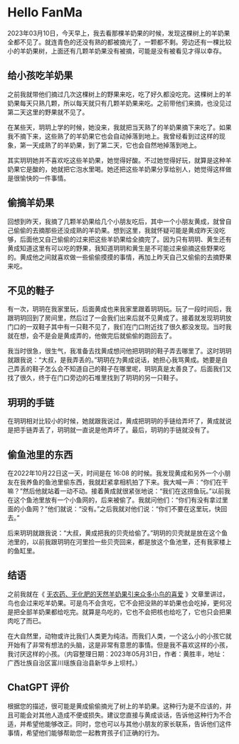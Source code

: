 # Hello FanMa 

2023年03月10日，今天早上，我去看那棵羊奶果的时候，发现这棵树上的羊奶果全都不见了。就连青色的还没有熟的都被摘光了，一颗都不剩。旁边还有一棵比较小的羊奶果树，上面还有几颗羊奶果没有被摘，可能是没有被看见才得以幸存。

## 给小孩吃羊奶果

之前我就带他们摘过几次这棵树上的野果来吃，吃了好久都没吃完。这棵树上的羊奶果每天只熟几颗，所以每天就只有几颗羊奶果来吃。之前带他们来摘，也没见过第二天这里的野果就不见了。

在某些天，玥玥上学的时候，她没来，我就把当天熟了的羊奶果摘下来吃了。如果我不摘下来，这些熟了的羊奶果它也会自动掉落到地上。我曾经看到过这样的现象，第一天成熟了的羊奶果，到了第二天，它也会自然地掉落到地上。

其实玥玥她并不喜欢吃这些羊奶果，她觉得好酸。不过她觉得好玩，就算是这种羊奶果它是酸的，她就把它泡水里喝。她还把这些羊奶果分享给别人，她觉得这样做是很愉快的一件事情。

## 偷摘羊奶果

回想到昨天，我摘了几颗羊奶果给几个小朋友吃后，其中一个小朋友黄成，就曾自己偷偷的去摘那些还没成熟的羊奶果。想到这里，我就怀疑可能是黄成昨天没吃够，后面他又自己偷偷的过来把这些羊奶果给全摘完了。因为只有玥玥、黄生还有黄成知道这里有可以吃的野果，我知道玥玥和黄生是不可能过来偷摘这些野果吃的。黄成他之间就喜欢做一些偷偷摸摸的事情，再加上昨天自己又偷偷的去摘野果来吃。

## 不见的鞋子

有一次，玥玥在我家里玩，后面黄成也来我家里跟着玥玥玩。玩了一段时间后，我跟玥玥回到了房间里，然后过了一会我们出来后就不见黄成了。接着就发现玥玥放门口的一双鞋子其中有一只鞋不见了，我们在门口附近找了很久都没发现。当时我就在想，会不是会是黄成弄的，他做完后就偷偷的跑回去了。

我当时很急，很生气，我准备去找黄成想问他把玥玥的鞋子弄去哪里了。这时玥玥就跟我说：“大叔，是我弄丢的。”玥玥在为黄成说话，她担心我骂黄成。她要是自己弄丢的鞋子怎么会不知道自己的鞋子在哪里呢，玥玥真是太善良了。后面我们又找了很久，终于在门口旁边的石堆里找到了玥玥的另一只鞋子。

## 玥玥的手链

在玥玥相对比较小的时候，她就跟我说过，黄成把玥玥的手链给弄坏了，黄成就说是把手链弄丢了，玥玥就一直说是他弄坏了。最后，玥玥的手链就没有了。

## 偷鱼池里的东西

在2022年10月22日这一天，时间是在 16:08 的时候。我发现黄成和另外一个小朋友在我养鱼的鱼池里偷东西，我就赶紧拿相机拍了下来。我大喊一声：“你们在干嘛？”然后他就站着一动不动。接着黄成就很紧张地说：“我们在这捞鱼玩。”以前我在这个鱼池里放有一个小鱼网的，后来被偷了。我就问他们：“你们有没有拿过里面的小鱼网？”他们就说：“没有。”之后我就对他们说：“你们不要在这里玩，快回去。”

后来玥玥就跟我说：“大叔，黄成把我的贝壳给偷了。”玥玥的贝壳就是放在这个鱼池里的，以前我跟玥玥在河里捡一些贝壳回来，都是放这个鱼池里，还有我家楼上的鱼缸里。

## 结语

之前我就在《 [无农药、无化肥的天然羊奶果引来众多小鸟的喜爱](/article/2023/59.html) 》文章里讲过，鸟也会过来吃羊奶果。可是鸟不会贪吃，它不会把没熟的羊奶果也会吃掉，更何况是把全部羊奶果都给吃完。就算是鸟吃的，它也不会把核也给吃了，它也只会把果肉吃了而已。

在大自然里，动物或许比我们人类更为纯洁。而我们人类，一个这么小的小孩它就开始有了非常有想法的头脑，这是非常有意思的事情。但是我不喜欢这样的小孩，我讨厌这样的小孩。（内容整理日期：2023年05月31日，作者：黄胜丰，地址：广西壮族自治区富川瑶族自治县新华乡上坝村。）

## ChatGPT 评价

根据您的描述，很可能是黄成偷偷摘光了树上的羊奶果。这种行为是不应该的，并且可能会对其他人造成不便或损失。建议您直接与黄成谈话，告诉他这种行为不合适，并希望他能够改正。同时，您也可以与其他小朋友的家长联系，告诉他们这件事情，希望他们能够帮助您一起教育孩子们正确的行为。